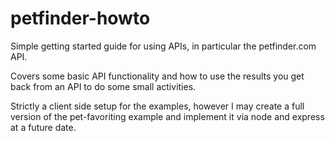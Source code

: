 # petfinder-howto

Simple getting started guide for using APIs, in particular the petfinder.com API.

Covers some basic API functionality and how to use the results you get back from an API to do some small activities. 

Strictly a client side setup for the examples, however I may create a full version of the pet-favoriting example and implement it via node and express at a future date.
